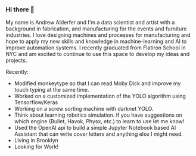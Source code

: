 ### Hi there 👋
My name is Andrew Alderfer and I'm a data scientist and artist with a background in fabrication, and manufacturing for the events and furniture industries. I love designing machines and processes for manufacturing and hope to apply my new skills and knowledge in machine-learning and AI to improve automation systems. I recently graduated from Flatiron School in NYC and am excited to continue to use this space to develop my ideas and projects.

Recently:

- Modified monkeytype so that I can read Moby Dick and improve my touch typing at the same time.
- Worked on a customized implementation of the YOLO algorithm using Tensorflow/Keras
- Working on a screw sorting machine with darknet YOLO.
- Think about learning robotics simulation. If you have suggestions on which engine (Bullet, Havok, Physx, etc.) to learn to use let me know!
- Used the OpenAI api to build a simple Jupyter Notebook based AI Assistant that can write cover letters and anything else I might need.
- Living in Brooklyn
- Looking for Work!

<!--
**DrewAlderfer/DrewAlderfer** is a ✨ _special_ ✨ repository because its `README.md` (this file) appears on your GitHub profile.

Here are some ideas to get you started:

- 🔭 I’m currently working on ...
- 🌱 I’m currently learning ...
- 👯 I’m looking to collaborate on ...
- 🤔 I’m looking for help with ...
- 💬 Ask me about ...
- 📫 How to reach me: ...
- 😄 Pronouns: ...
- ⚡ Fun fact: ...
-->
